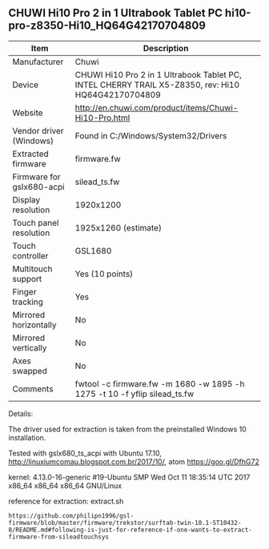 CHUWI Hi10 Pro 2 in 1 Ultrabook Tablet PC
hi10-pro-z8350-Hi10_HQ64G42170704809
---------------------------------------------

| Item                      | Description |
|---------------------------|-------------|
| Manufacturer              | Chuwi |
| Device                    | CHUWI Hi10 Pro 2 in 1 Ultrabook Tablet PC, INTEL CHERRY TRAIL X5-Z8350, rev: Hi10 HQ64G42170704809 |
| Website                   | http://en.chuwi.com/product/items/Chuwi-Hi10-Pro.html |
| Vendor driver (Windows)   | Found in C:/Windows/System32/Drivers |
| Extracted firmware        | firmware.fw |
| Firmware for gslx680-acpi | silead_ts.fw |
| Display resolution        | 1920x1200 |
| Touch panel resolution    | 1925x1260 (estimate) |
| Touch controller          | GSL1680 |
| Multitouch support        | Yes (10 points) |
| Finger tracking           | Yes |
| Mirrored horizontally     | No |
| Mirrored vertically       | No |
| Axes swapped              | No |
| Comments                  | fwtool -c firmware.fw -m 1680 -w 1895 -h 1275 -t 10 -f yflip silead_ts.fw |

Details:

The driver used for extraction is taken from the preinstalled Windows 10 installation.

Tested with gslx680_ts_acpi with Ubuntu 17.10, http://linuxiumcomau.blogspot.com.br/2017/10/, atom https://goo.gl/DfhG72

kernel:
    4.13.0-16-generic #19-Ubuntu SMP Wed Oct 11 18:35:14 UTC 2017 x86_64 x86_64 x86_64 GNU/Linux
    
reference for extraction:
    extract.sh
    
    https://github.com/philipn1996/gsl-firmware/blob/master/firmware/trekstor/surftab-twin-10.1-ST10432-8/README.md#following-is-just-for-reference-if-one-wants-to-extract-firmware-from-sileadtouchsys
